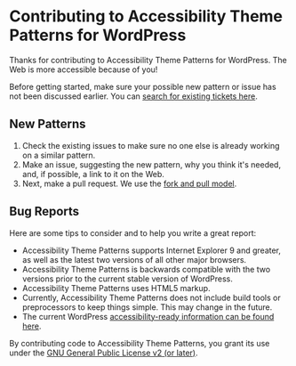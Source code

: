 # Contributing to Accessibility Theme Patterns for WordPress

Thanks for contributing to Accessibility Theme Patterns for WordPress. The Web is more accessible because of you!

Before getting started, make sure your possible new pattern or issue has not been discussed earlier. You can [search for existing tickets here](https://github.com/wpaccessibility/a11ythemepatterns/search).

## New Patterns

1. Check the existing issues to make sure no one else is already working on a similar pattern.
2. Make an issue, suggesting the new pattern, why you think it's needed, and, if possible, a link to it on the Web.
3. Next, make a pull request. We use the [fork and pull model](https://help.github.com/articles/using-pull-requests/#types-of-collaborative-development-models).

## Bug Reports

Here are some tips to consider and to help you write a great report:

* Accessibility Theme Patterns supports Internet Explorer 9 and greater, as well as the latest two versions of all other major browsers.
* Accessibility Theme Patterns is backwards compatible with the two versions prior to the current stable version of WordPress.
* Accessibility Theme Patterns uses HTML5 markup.
* Currently, Accessibility Theme Patterns does not include build tools or preprocessors to keep things simple. This may change in the future.
* The current WordPress [accessibility-ready information can be found here](https://make.wordpress.org/themes/handbook/review/accessibility/).

By contributing code to Accessibility Theme Patterns, you grant its use under the [GNU General Public License v2 (or later)](http://www.gnu.org/licenses/gpl-2.0.html).